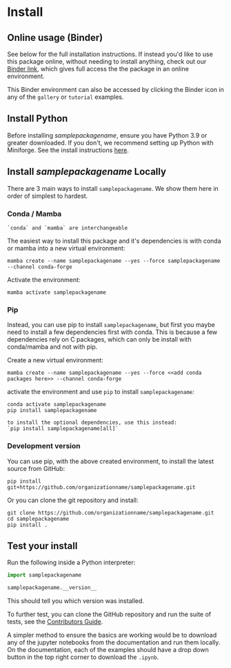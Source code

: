 # Install

## Online usage (Binder)

See below for the full installation instructions.
If instead you'd like to use this package online, without needing to install anything, check out our [Binder link](https://mybinder.org/v2/gh/organizationname/samplepackagename/main), which gives full access the the package in an online environment.

This Binder environment can also be accessed by clicking the Binder icon in any of the `gallery` or `tutorial` examples.

## Install Python

Before installing _samplepackagename_, ensure you have Python 3.9 or greater downloaded.
If you don't, we recommend setting up Python with Miniforge.
See the install instructions [here](https://github.com/conda-forge/miniforge).

## Install _samplepackagename_ Locally

There are 3 main ways to install `samplepackagename`. We show them here in order of simplest to hardest.

### Conda / Mamba

```{note}
`conda` and `mamba` are interchangeable
```

The easiest way to install this package and it's dependencies is with conda or mamba into a new virtual environment:

    mamba create --name samplepackagename --yes --force samplepackagename --channel conda-forge

Activate the environment:

    mamba activate samplepackagename

### Pip

Instead, you can use pip to install `samplepackagename`, but first you maybe need to install a few dependencies first with conda.
This is because a few dependencies rely on C packages, which can only be install with conda/mamba and not with pip.

Create a new virtual environment:

```
mamba create --name samplepackagename --yes --force <<add conda packages here>> --channel conda-forge
```

activate the environment and use `pip` to install `samplepackagename`:

```
conda activate samplepackagename
pip install samplepackagename
```

```{note}
to install the optional dependencies, use this instead:
`pip install samplepackagename[all]`
```

### Development version

You can use pip, with the above created environment, to install the latest source from GitHub:

    pip install git+https://github.com/organizationname/samplepackagename.git

Or you can clone the git repository and install:


    git clone https://github.com/organizationname/samplepackagename.git
    cd samplepackagename
    pip install .

## Test your install

Run the following inside a Python interpreter:

```python
import samplepackagename

samplepackagename.__version__
```

This should tell you which version was installed.

To further test, you can clone the GitHub repository and run the suite of tests, see the [Contributors Guide](contributing.md).

A simpler method to ensure the basics are working would be to download any of the jupyter notebooks from the documentation and run them locally. On the documentation, each of the examples should have a drop down button in the top right corner to download the `.ipynb`.
